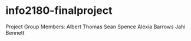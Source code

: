 # info2180-finalproject
Project Group Members: 
Albert Thomas
Sean Spence
Alexia Barrows
Jahi Bennett